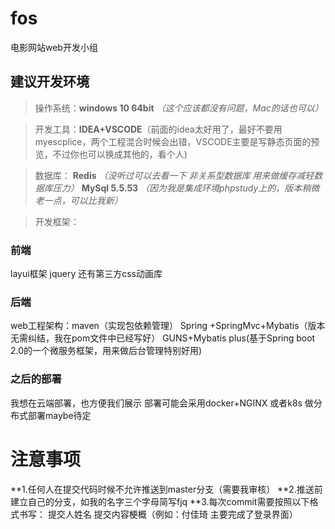 ﻿# fos
电影网站web开发小组

## 建议开发环境

>操作系统：**windows 10 64bit** 
_（这个应该都没有问题，Mac的话也可以）_


>开发工具：**IDEA+VSCODE**（前面的idea太好用了，最好不要用myescplice，两个工程混合时候会出错，VSCODE主要是写静态页面的预览，不过你也可以换成其他的，看个人)


>数据库：
**Redis**
_（没听过可以去看一下 非关系型数据库 用来做缓存减轻数据库压力）_
**MySql 5.5.53** 
_（因为我是集成环境phpstudy上的，版本稍微老一点，可以比我新）_


>开发框架：

### 前端
layui框架 
jquery 
还有第三方css动画库


### 后端
web工程架构：maven（实现包依赖管理）
Spring +SpringMvc+Mybatis（版本无需纠结，我在pom文件中已经写好）
GUNS+Mybatis plus(基于Spring boot 2.0的一个微服务框架，用来做后台管理特别好用)

### 之后的部署
我想在云端部署，也方便我们展示 部署可能会采用docker+NGINX 或者k8s 做分布式部署maybe待定


# 注意事项
**1.任何人在提交代码时候不允许推送到master分支（需要我审核）
**2.推送前建立自己的分支，如我的名字三个字母简写fjq
**3.每次commit需要按照以下格式书写： 提交人姓名 提交内容梗概（例如：付佳琦 主要完成了登录界面）
